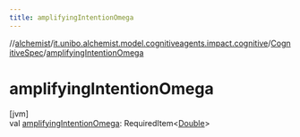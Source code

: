 ```yaml
---
title: amplifyingIntentionOmega
---
```

//[alchemist](../../../index.html)/[it.unibo.alchemist.model.cognitiveagents.impact.cognitive](../index.html)/[CognitiveSpec](index.html)/[amplifyingIntentionOmega](amplifying-intention-omega.html)



# amplifyingIntentionOmega



[jvm]\
val [amplifyingIntentionOmega](amplifying-intention-omega.html): RequiredItem<[Double](https://kotlinlang.org/api/latest/jvm/stdlib/kotlin/-double/index.html)>




